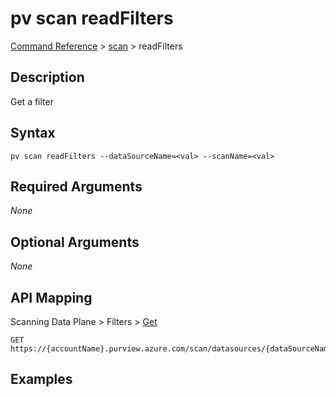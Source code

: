 # pv scan readFilters
[Command Reference](../../../README.md#command-reference) > [scan](./main.md) > readFilters

## Description
Get a filter

## Syntax
```
pv scan readFilters --dataSourceName=<val> --scanName=<val>
```

## Required Arguments
*None*

## Optional Arguments
*None*

## API Mapping
Scanning Data Plane > Filters > [Get](https://docs.microsoft.com/en-us/rest/api/purview/scanningdataplane/filters/get)
```
GET https://{accountName}.purview.azure.com/scan/datasources/{dataSourceName}/scans/{scanName}/filters/custom
```

## Examples
```powershell

```